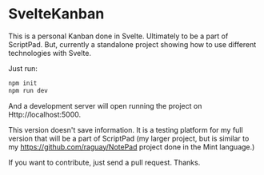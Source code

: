 # SvelteKanban

This is a personal Kanban done in Svelte. Ultimately to be a part of ScriptPad. But, 
currently a standalone project showing how to use different technologies with Svelte. 

Just run:

```sh
npm init
npm run dev
```

And a development server will open running the project on Http://localhost:5000.

This version doesn't save information. It is a testing platform for my full version 
that will be a part of ScriptPad (my larger project, but is similar to my 
https://github.com/raguay/NotePad project done in the Mint language.)

If you want to contribute, just send a pull request. Thanks.
